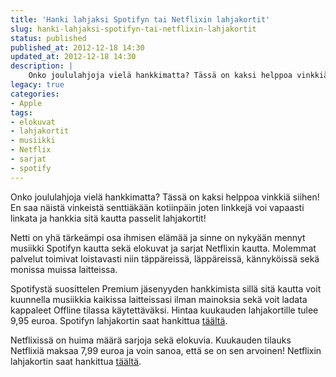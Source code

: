 ```yaml
---
title: 'Hanki lahjaksi Spotifyn tai Netflixin lahjakortit'
slug: hanki-lahjaksi-spotifyn-tai-netflixin-lahjakortit
status: published
published_at: 2012-12-18 14:30
updated_at: 2012-12-18 14:30
description: |
    Onko joululahjoja vielä hankkimatta? Tässä on kaksi helppoa vinkkiä siihen! En saa näistä vinkeistä senttiäkään kotiinpäin joten linkkejä voi vapaasti linkata ja hankkia sitä kautta passelit lahjakortit! Netti on yhä tärkeämpi osa ihmisen elämää ja sinne on nykyään mennyt musiikki Spotifyn kautta sekä elokuvat ja sarjat Netflixin kautta. Molemmat palvelut toimivat loistavasti niin täppäreissä, läppäreissä,… Jatka lukemista Hanki lahjaksi Spotifyn tai Netflixin lahjakortit
legacy: true
categories:
- Apple
tags:
- elokuvat
- lahjakortit
- musiikki
- Netflix
- sarjat
- spotify
---
```


<p>Onko joululahjoja vielä hankkimatta? Tässä on kaksi helppoa vinkkiä siihen! En saa näistä vinkeistä senttiäkään kotiinpäin joten linkkejä voi vapaasti linkata ja hankkia sitä kautta passelit lahjakortit!</p>
<p>Netti on yhä tärkeämpi osa ihmisen elämää ja sinne on nykyään mennyt musiikki Spotifyn kautta sekä elokuvat ja sarjat Netflixin kautta. Molemmat palvelut toimivat loistavasti niin täppäreissä, läppäreissä, kännyköissä sekä monissa muissa laitteissa.</p>
<p>Spotifystä suosittelen Premium jäsenyyden hankkimista sillä sitä kautta voit kuunnella musiikkia kaikissa laitteissasi ilman mainoksia sekä voit ladata kappaleet Offline tilassa käytettäväksi. Hintaa kuukauden lahjakortille tulee 9,95 euroa. Spotifyn lahjakortin saat hankittua <a href="https://www.spotify.com/fi/get-spotify/e-card/" target="_blank">täältä</a>.</p>
<p>Netflixissä on huima määrä sarjoja sekä elokuvia. Kuukauden tilauks Netflixiä maksaa 7,99 euroa ja voin sanoa, että se on sen arvoinen! Netflixin lahjakortin saat hankittua <a href="https://signup.netflix.com/Gift" target="_blank">täältä</a>.</p>
